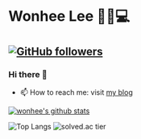 # Wonhee Lee 🙋‍♀️💻

[![GitHub followers](https://img.shields.io/github/followers/wonhee009?style=social)](https://github.com/wonhee009/?tab=follow)
---

### Hi there 👋

- 📫 How to reach me: visit [my blog](https://velog.io/@wonhee010)

[![wonhee's github stats](https://github-readme-stats.vercel.app/api?username=wonhee009)](https://github.com/anuraghazra/github-readme-stats)

<!--
**wonhee009/wonhee009** is a ✨ _special_ ✨ repository because its `README.md` (this file) appears on your GitHub profile.

Here are some ideas to get you started:

- 🔭 I’m currently working on ...
- 🌱 I’m currently learning ...
- 👯 I’m looking to collaborate on ...
- 🤔 I’m looking for help with ...
- 💬 Ask me about ...
- 📫 How to reach me: ...
- 😄 Pronouns: ...
- ⚡ Fun fact: ...
-->
![Top Langs](https://github-readme-stats.vercel.app/api/top-langs/?username=wonhee009)
![solved.ac tier](http://mazassumnida.wtf/api/generate_badge?boj=wonhee)
